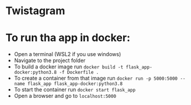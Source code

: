 # Twistagram

# To run tha app in docker:
 - Open a terminal (WSL2 if you use windows)
 - Navigate to the project folder
 - To build a docker image run ``docker build -t flask_app-docker:python3.8 -f Dockerfile .``
 - To create a container from that image run ``docker run -p 5000:5000 --name flask_app flask_app-docker:python3.8``
 - To start the container run ``docker start flask_app``
 - Open a browser and go to ``localhost:5000``
